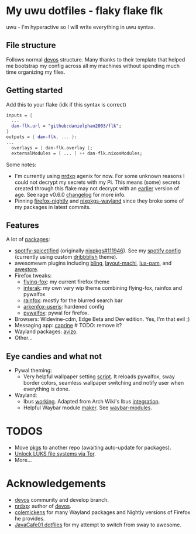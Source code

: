 # My uwu dotfiles - flaky flake flk

uwu - I'm hyperactive so I will write everything in uwu syntax.

## File structure

Follows normal [devos](devos) structure. Many thanks to their template that helped me bootstrap my config across all my machines without spending much time organizing my files.

## Getting started

Add this to your flake (idk if this syntax is correct)
```nix
inputs = {
  ...
  dan-flk.url = "github:danielphan2003/flk";
}
outputs = { dan-flk, ... }:
...
  overlays = [ dan-flk.overlay ];
  externalModules = [ ... ] ++ dan-flk.nixosModules;
```

Some notes:
- I'm currently using [nrdxp](nrdxp) agenix for now. For some unknown reasons I could not decrypt my secrets with my Pi. This means (some) secrets created through this flake may not decrypt with an [earlier](divnix-agenix) version of age. See rage v0.6.0 [changelog](rage-v0.6.0-changelog) for more info.
- Pinning [firefox-nightly](flake-firefox-nightly) and [nixpkgs-wayland](nixpkgs-wayland) since they broke some of my packages in latest commits.

## Features

A lot of [packages](pkgs):
- [spotify-spicetified](my-spotify-spicetified) (originally [nixpkgs#111946](nixpkgs-spotify-spicetified)). See my [spotify config](my-spotify-config) (currently using custom [dribbblish](ddt) theme).
- awesomewm plugins including [bling](bling), [layout-machi](layout-machi), [lua-pam](lua-pam), and [awestore](awestore).
- Firefox tweaks:
  - [flying-fox](flying-fox): my current firefox theme
  - [interak](interak): my own very wip theme combining flying-fox, rainfox and pywalfox
  - [rainfox](rainfox): mostly for the blurred search bar
  - [arkenfox-userjs](arkenfox-userjs): hardened config
  - [pywalfox](pywalfox): pywal for firefox.
- Browsers: Widevine-cdm, Edge Beta and Dev edition. Yes, I'm that evil ;)
- Messaging app: [caprine](caprine) # TODO: remove it?
- Wayland packages: [avizo](avizo).
- Other...

## Eye candies and what not
- Pywal theming:
  - Very helpful wallpaper setting [script](wal-set). It reloads pywalfox, sway border colors, seamless wallpaper switching and notify user when everything is done.
- Wayland:
  - Ibus [working](sway-startup). Adapted from Arch Wiki's Ibus [integration](arch-wiki-ibus).
  - Helpful Waybar module [maker](waybar-module-maker). See [waybar-modules](waybar-modules).

# TODOS
- Move [pkgs](pkgs) to another repo (awaiting auto-update for packages).
- [Unlock LUKS file systems via Tor](tor-luks-unlock).
- More...

# Acknowledgements
- [devos](devos) community and develop branch.
- [nrdxp](nrdxp): author of [devos](devos).
- [colemickens](colemickens) for many Wayland packages and Nightly versions of Firefox he provides.
- [JavaCafe01 dotfiles](JavaCafe01-dotfiles) for my attempt to switch from sway to awesome.

[devos]: https://github.com/divnix/devos

[nrdxp]: https://github.com/nrdxp

[divnix-agenix]: https://github.com/divnix/devos/blob/develop/flake.nix#L23

[rage-v0.6.0-changelog]: https://github.com/str4d/rage/releases/tag/v0.6.0

[firefox-nightly]: https://github.com/colemickens/flake-firefox-nightly
[nixpkgs-wayland]: https://github.com/colemickens/nixpkgs-wayland

[pkgs]: pkgs

[nixpkgs-spotify-spicetified]: https://github.com/NixOS/nixpkgs/pull/111946
[my-spotify-spicetified]: pkgs/applications/audio/spotify-spicetified/default.nix
[my-spotify-config]: profiles/graphical/spotify/default.nix
[ddt]: https://github.com/JulienMaille/dribbblish-dynamic-theme

[bling]: https://github.com/Nooo37/bling
[layout-machi]: https://github.com/xinhaoyuan/layout-machi
[lua-pam]: https://github.com/RMTT/lua-pam
[awestore]: https://github.com/K4rakara/awestore

[flying-fox]: https://github.com/akshat46/FlyingFox/
[interak]: pkgs/data/misc/interak/default.nix
[rainfox]: https://github.com/1280px/rainfox
[arkenfox-userjs]: https://github.com/arkenfox/user.js
[pywalfox]: https://github.com/Frewacom/pywalfox-native

[caprine]: https://github.com/sindresorhus/caprine

[avizo]: https://github.com/misterdanb/avizo

[wal-set]: users/profiles/sway/config/scripts/wal-set.nix
[sway-startup]: users/profiles/sway/config/startup.nix
[arch-wiki-ibus]: https://wiki.archlinux.org/title/IBus#Integration
[waybar-module-maker]: lib/pkgs-build/mkWaybarModule.nix
[waybar-modules]: users/profiles/sway/waybar/modules

[tor-luks-unlock]: https://nixos.wiki/wiki/Remote_LUKS_Unlocking

[colemickens]: https://github.com/colemickens
[JavaCafe01-dotfiles]: https://github.com/JavaCafe01/DotFiles